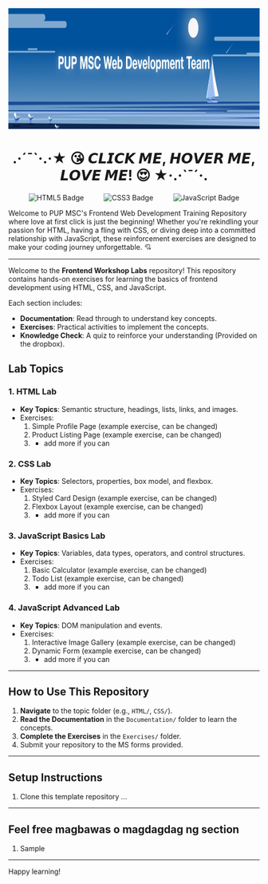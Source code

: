 <div align="center">
  <img src="Assets/banner.png" alt="Project Banner" width="100%" height="242">
  <h1>
    .·´¯`·.·★ 😘 𝘾𝙇𝙄𝘾𝙆 𝙈𝙀, 𝙃𝙊𝙑𝙀𝙍 𝙈𝙀, 𝙇𝙊𝙑𝙀 𝙈𝙀! 😍 ★·.·`¯´·.
  </h1>
  <div style="display: flex; justify-content: center; gap: 40px; align-items: center;">
    <img src="https://img.shields.io/badge/html5-%23E34F26.svg?style=for-the-badge&logo=html5&logoColor=white" alt="HTML5 Badge">
    <img src="https://img.shields.io/badge/css3-%231572B6.svg?style=for-the-badge&logo=css3&logoColor=white" alt="CSS3 Badge">
    <img src="https://img.shields.io/badge/javascript-%23323330.svg?style=for-the-badge&logo=javascript&logoColor=%23F7DF1E" alt="JavaScript Badge">
  </div>
</div>

Welcome to PUP MSC's Frontend Web Development Training Repository where love at first click is just the beginning! Whether you're rekindling your passion for HTML, having a fling with CSS, or diving deep into a committed relationship with JavaScript, these reinforcement exercises are designed to make your coding journey unforgettable. 💘

________________

Welcome to the **Frontend Workshop Labs** repository! This repository contains hands-on exercises for learning the basics of frontend development using HTML, CSS, and JavaScript.

Each section includes:
- **Documentation**: Read through to understand key concepts.
- **Exercises**: Practical activities to implement the concepts.
- **Knowledge Check**: A quiz to reinforce your understanding (Provided on the dropbox).

## Lab Topics

### 1. HTML Lab
- **Key Topics**: Semantic structure, headings, lists, links, and images.
- Exercises:
  1. Simple Profile Page (example exercise, can be changed)
  2. Product Listing Page (example exercise, can be changed)
  3. + add more if you can

### 2. CSS Lab
- **Key Topics**: Selectors, properties, box model, and flexbox.
- Exercises:
  1. Styled Card Design (example exercise, can be changed)
  2. Flexbox Layout (example exercise, can be changed)
  3. + add more if you can

### 3. JavaScript Basics Lab
- **Key Topics**: Variables, data types, operators, and control structures.
- Exercises:
  1. Basic Calculator (example exercise, can be changed)
  2. Todo List (example exercise, can be changed)
  3. + add more if you can

### 4. JavaScript Advanced Lab
- **Key Topics**: DOM manipulation and events.
- Exercises:
  1. Interactive Image Gallery (example exercise, can be changed)
  2. Dynamic Form (example exercise, can be changed)
  3. + add more if you can

---

## How to Use This Repository
1. **Navigate** to the topic folder (e.g., `HTML/`, `CSS/`).
2. **Read the Documentation** in the `Documentation/` folder to learn the concepts.
3. **Complete the Exercises** in the `Exercises/` folder.
4. Submit your repository to the MS forms provided.

---

## Setup Instructions
1. Clone this template repository ...

---


## Feel free magbawas o magdagdag ng section
1. Sample

---

Happy learning!


